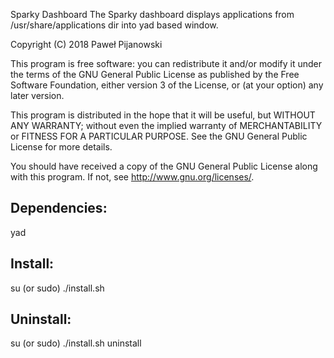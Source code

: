 Sparky Dashboard
The Sparky dashboard displays applications from /usr/share/applications dir into yad based window. 

Copyright (C) 2018 Paweł Pijanowski

This program is free software: you can redistribute it and/or modify
it under the terms of the GNU General Public License as published by
the Free Software Foundation, either version 3 of the License, or
(at your option) any later version.

This program is distributed in the hope that it will be useful,
but WITHOUT ANY WARRANTY; without even the implied warranty of
MERCHANTABILITY or FITNESS FOR A PARTICULAR PURPOSE.  See the
GNU General Public License for more details.

You should have received a copy of the GNU General Public License
along with this program.  If not, see <http://www.gnu.org/licenses/>.

Dependencies:
-------------
yad

Install:
-------------
su (or sudo) 
./install.sh

Uninstall:
-------------
su (or sudo)
./install.sh uninstall
